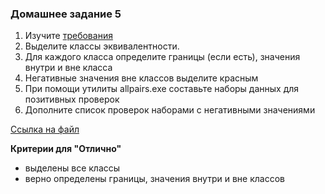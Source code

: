 ### Домашнее задание 5

1. Изучите [требования](../Требования/Req_5.md)
1. Выделите классы эквивалентности.
1. Для каждого класса определите границы (если есть), значения внутри и вне класса
1. Негативные значения вне классов выделите красным
1. При помощи утилиты allpairs.exe составьте наборы данных для позитивных проверок
1. Дополните список проверок наборами с негативными значениями

[Ссылка на файл](https://docs.google.com/spreadsheets/d/1gr7q6ufb9bug9jgWdgDK81CPe_YVoICdlyoheZ-C_qU/edit?usp=sharing)

**Критерии для "Отлично"**
- выделены все классы
- верно определены границы, значения внутри и вне классов
